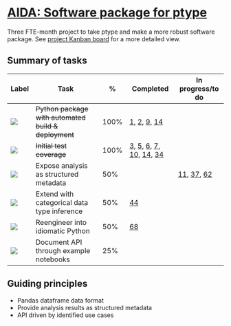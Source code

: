 # [AIDA: Software package for ptype](https://github.com/alan-turing-institute/Hut23/issues/438)

Three FTE-month project to take ptype and make a more robust software package. See [project Kanban board](https://github.com/alan-turing-institute/ptype-dmkd/projects/1) for a more detailed view.

## Summary of tasks

| Label | Task | % | Completed | In progress/to do |
| --- | --- | --- | --- | --- |
| [![](https://img.shields.io/github/labels/alan-turing-institute/ptype-dmkd/tasks%3Apython-package)](https://github.com/alan-turing-institute/ptype-dmkd/labels/tasks%3Apython-package) | <s>Python package with automated build & deployment</s> | 100% | [1](https://github.com/alan-turing-institute/ptype-dmkd/issues/1), [2](https://github.com/alan-turing-institute/ptype-dmkd/issues/2), [9](https://github.com/alan-turing-institute/ptype-dmkd/issues/9), [14](https://github.com/alan-turing-institute/ptype-dmkd/issues/14) |
| [![](https://img.shields.io/github/labels/alan-turing-institute/ptype-dmkd/test-coverage)](https://github.com/alan-turing-institute/ptype-dmkd/labels/test-coverage) | <s>Initial test coverage</s> | 100% | [3](https://github.com/alan-turing-institute/ptype-dmkd/issues/3), [5](https://github.com/alan-turing-institute/ptype-dmkd/issues/5), [6](https://github.com/alan-turing-institute/ptype-dmkd/issues/6), [7](https://github.com/alan-turing-institute/ptype-dmkd/issues/7), [10](https://github.com/alan-turing-institute/ptype-dmkd/issues/10), [14](https://github.com/alan-turing-institute/ptype-dmkd/issues/14), [34](https://github.com/alan-turing-institute/ptype-dmkd/issues/34) |
| [![](https://img.shields.io/github/labels/alan-turing-institute/ptype-dmkd/core-api)](https://github.com/alan-turing-institute/ptype-dmkd/labels/core-api) | Expose analysis as structured metadata | 50% | | [11](https://github.com/alan-turing-institute/ptype-dmkd/issues/11), [37](https://github.com/alan-turing-institute/ptype-dmkd/issues/37), [62](https://github.com/alan-turing-institute/ptype-dmkd/issues/62) |
| [![](https://img.shields.io/github/labels/alan-turing-institute/ptype-dmkd/categorical-data)](https://github.com/alan-turing-institute/ptype-dmkd/labels/categorical-data) | Extend with categorical data type inference | 50% | [44](https://github.com/alan-turing-institute/ptype-dmkd/issues/44)
| [![](https://img.shields.io/github/labels/alan-turing-institute/ptype-dmkd/internal-design)](https://github.com/alan-turing-institute/ptype-dmkd/labels/internal-design) | Reengineer into idiomatic Python | 50% | [68](https://github.com/alan-turing-institute/ptype-dmkd/issues/68) |
| [![](https://img.shields.io/github/labels/alan-turing-institute/ptype-dmkd/usage-docs)](https://github.com/alan-turing-institute/ptype-dmkd/labels/usage-docs) | Document API through example notebooks | 25% | 

## Guiding principles

- Pandas dataframe data format
- Provide analysis results as structured metadata
- API driven by identified use cases
